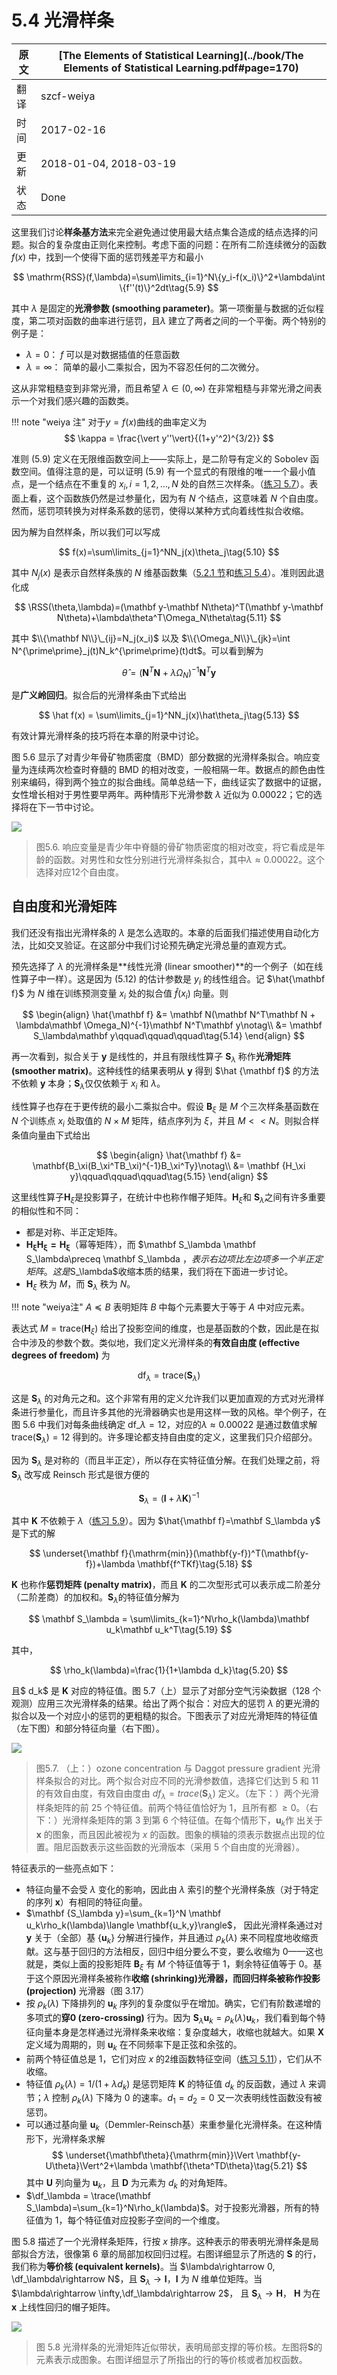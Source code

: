 # 5.4 光滑样条

| 原文   | [The Elements of Statistical Learning](../book/The Elements of Statistical Learning.pdf#page=170) |
| ---- | ---------------------------------------- |
| 翻译   | szcf-weiya                               |
| 时间   | 2017-02-16                               |
|更新|2018-01-04, 2018-03-19|
|状态|Done|

这里我们讨论**样条基方法**来完全避免通过使用最大结点集合造成的结点选择的问题。拟合的复杂度由正则化来控制。考虑下面的问题：在所有二阶连续微分的函数 $f(x)$ 中，找到一个使得下面的惩罚残差平方和最小

$$
\mathrm{RSS}(f,\lambda)=\sum\limits_{i=1}^N\{y_i-f(x_i)\}^2+\lambda\int \{f''(t)\}^2dt\tag{5.9}
$$

其中 $\lambda$ 是固定的**光滑参数 (smoothing parameter)**。第一项衡量与数据的近似程度，第二项对函数的曲率进行惩罚，且$\lambda$ 建立了两者之间的一个平衡。两个特别的例子是：

- $\lambda=0$： $f$ 可以是对数据插值的任意函数
- $\lambda=\infty$： 简单的最小二乘拟合，因为不容忍任何的二次微分。

这从非常粗糙变到非常光滑，而且希望 $\lambda\in(0,\infty)$ 在非常粗糙与非常光滑之间表示一个对我们感兴趣的函数类。

!!! note "weiya 注"
    对于$y=f(x)$曲线的曲率定义为
	  $$
	  \kappa = \frac{\vert y''\vert}{(1+y'^2)^{3/2}}
	  $$
	  <!--这里为什么只用二阶导？-->

准则 (5.9) 定义在无限维函数空间上——实际上，是二阶导有定义的 Sobolev 函数空间。值得注意的是，可以证明 (5.9) 有一个显式的有限维的唯一一个最小值点，是一个结点在不重复的 $x_i,i=1,2,\ldots,N$ 处的自然三次样条。（[练习 5.7](https://github.com/szcf-weiya/ESL-CN/issues/34)）。表面上看，这个函数族仍然是过参量化，因为有 $N$ 个结点，这意味着 $N$ 个自由度。然而，惩罚项转换为对样条系数的惩罚，使得以某种方式向着线性拟合收缩。

因为解为自然样条，所以我们可以写成

$$
f(x)=\sum\limits_{j=1}^NN_j(x)\theta_j\tag{5.10}
$$

其中 $N_j(x)$ 是表示自然样条族的 $N$ 维基函数集（[5.2.1 节](5.2-Piecewise-Polynomials-and-Splines/index.html#_2)和[练习 5.4](https://github.com/szcf-weiya/ESL-CN/issues/31)）。准则因此退化成

$$
\RSS(\theta,\lambda)=(\mathbf y-\mathbf N\theta)^T(\mathbf y-\mathbf N\theta)+\lambda\theta^T\Omega_N\theta\tag{5.11}
$$

其中 $\\{\mathbf N\\}\_{ij}=N_j(x_i)$ 以及 $\\{\Omega_N\\}\_{jk}=\int N^{\prime\prime}_j(t)N_k^{\prime\prime}(t)dt$。可以看到解为

$$
\hat\theta = (\mathbf N^T\mathbf N+\lambda\Omega_N)^{-1}\mathbf N^T\mathbf y\tag{5.12}
$$

是**广义岭回归**。拟合后的光滑样条由下式给出

$$
\hat f(x) = \sum\limits_{j=1}^NN_j(x)\hat\theta_j\tag{5.13}
$$

有效计算光滑样条的技巧将在本章的附录中讨论。

图 5.6 显示了对青少年骨矿物质密度（BMD）部分数据的光滑样条拟合。响应变量为连续两次检查时脊髓的 BMD 的相对改变，一般相隔一年。数据点的颜色由性别来编码，得到两个独立的拟合曲线。简单总结一下，曲线证实了数据中的证据，女性增长相对于男性要早两年。两种情形下光滑参数 $\lambda$ 近似为 $0.00022$；它的选择将在下一节中讨论。

![](../img/05/fig5.6.png)

> 图5.6. 响应变量是青少年中脊髓的骨矿物质密度的相对改变，将它看成是年龄的函数。对男性和女性分别进行光滑样条拟合，其中$\lambda\approx 0.00022$。这个选择对应12个自由度。

## 自由度和光滑矩阵

我们还没有指出光滑样条的 $\lambda$ 是怎么选取的。本章的后面我们描述使用自动化方法，比如交叉验证。在这部分中我们讨论预先确定光滑总量的直观方式。

预先选择了 $\lambda$ 的光滑样条是**线性光滑 (linear smoother)**的一个例子（如在线性算子中一样）。这是因为 (5.12) 的估计参数是 $y_i$ 的线性组合。记 $\hat{\mathbf f}$ 为 $N$ 维在训练预测变量 $x_i$ 处的拟合值 $\hat f(x_i)$ 向量。则

$$
\begin{align}
\hat{\mathbf f} &= \mathbf N(\mathbf N^T\mathbf N + \lambda\mathbf \Omega_N)^{-1}\mathbf N^T\mathbf y\notag\\
	            &= \mathbf S_\lambda\mathbf y\qquad\qquad\qquad\tag{5.14}
\end{align}
$$

再一次看到，拟合关于 $\mathbf y$ 是线性的，并且有限线性算子 $\mathbf S_\lambda$ 称作**光滑矩阵 (smoother matrix)**。这种线性的结果表明从 $\mathbf y$ 得到 $\hat {\mathbf f}$ 的方法不依赖 $\mathbf y$ 本身；$\mathbf S_\lambda$仅仅依赖于 $x_i$ 和 $\lambda$。

线性算子也存在于更传统的最小二乘拟合中。假设 $\mathbf B_\xi$ 是 $M$ 个三次样条基函数在 $N$ 个训练点 $x_i$ 处取值的 $N\times M$ 矩阵，结点序列为 $\xi$，并且 $M < < N$。则拟合样条值向量由下式给出

$$
\begin{align}
\hat{\mathbf f} &= \mathbf{B_\xi(B_\xi^TB_\xi)^{-1}B_\xi^Ty}\notag\\
&= \mathbf {H_\xi y}\qquad\qquad\qquad\tag{5.15}
\end{align}
$$

这里线性算子$\mathbf H_\xi$是投影算子，在统计中也称作帽子矩阵。$\mathbf H_\xi$和 $\mathbf S_\lambda$之间有许多重要的相似性和不同：

- 都是对称、半正定矩阵。
- $\mathbf{H_\xi H_\xi=H_\xi}$（幂等矩阵），而 $\mathbf S_\lambda \mathbf S_\lambda\preceq \mathbf S_\lambda $，表示右边项比左边项多一个半正定矩阵。这是$S_\lambda$收缩本质的结果，我们将在下面进一步讨论。
- $\mathbf H_\xi$ 秩为 $M$，而 $\mathbf S_\lambda$ 秩为 $N$。

!!! note "weiya注"
    $A\preceq B$ 表明矩阵 $B$ 中每个元素要大于等于 $A$ 中对应元素。

表达式 $M=\mathrm{trace}(\mathbf H_\xi)$ 给出了投影空间的维度，也是基函数的个数，因此是在拟合中涉及的参数个数。类似地，我们定义光滑样条的**有效自由度 (effective degrees of freedom)** 为

$$
\mathrm{df}_\lambda = \mathrm{trace}(\mathbf{S}_\lambda)\tag{5.16}
$$

这是 $\mathbf S_\lambda$ 的对角元之和。这个非常有用的定义允许我们以更加直观的方式对光滑样条进行参量化，而且许多其他的光滑器确实也是用这样一致的风格。举个例子，在图 5.6 中我们对每条曲线确定 $\mathrm{df}\_\lambda=12$，对应的$\lambda\approx 0.00022$ 是通过数值求解 $\mathrm{trace}(\mathbf S_\lambda)=12$ 得到的。许多理论都支持自由度的定义，这里我们只介绍部分。

因为 $\mathbf S_\lambda$ 是对称的（而且半正定），所以存在实特征值分解。在我们处理之前，将 $\mathbf S_\lambda$ 改写成 Reinsch 形式是很方便的

$$
\mathbf S_\lambda=(\mathbf I+\lambda \mathbf K)^{-1}\tag{5.17}
$$

其中 $\mathbf K$ 不依赖于 $\lambda$（[练习 5.9](https://github.com/szcf-weiya/ESL-CN/issues/35)）。因为 $\hat{\mathbf f}=\mathbf S_\lambda y$ 是下式的解

$$
\underset{\mathbf f}{\mathrm{min}}(\mathbf{y-f})^T(\mathbf{y-f})+\lambda \mathbf{f^TKf}\tag{5.18}
$$

$\mathbf K$ 也称作**惩罚矩阵 (penalty matrix)**，而且 $\mathbf K$ 的二次型形式可以表示成二阶差分（二阶差商）的加权和。$\mathbf S_\lambda$的特征值分解为

$$
\mathbf S_\lambda = \sum\limits_{k=1}^N\rho_k(\lambda)\mathbf u_k\mathbf u_k^T\tag{5.19}
$$

其中，

$$
\rho_k(\lambda)=\frac{1}{1+\lambda d_k}\tag{5.20}
$$

且$ d_k$ 是 $\mathbf K$ 对应的特征值。图 5.7（上）显示了对部分空气污染数据（128 个观测）应用三次光滑样条的结果。给出了两个拟合：对应大的惩罚 $\lambda$ 的更光滑的拟合以及一个对应小的惩罚的更粗糙的拟合。下图表示了对应光滑矩阵的特征值（左下图）和部分特征向量（右下图）。

![](../img/05/fig5.7.png)

> 图5.7. （上：）ozone concentration 与 Daggot pressure gradient 光滑样条拟合的对比。两个拟合对应不同的光滑参数值，选择它们达到 5 和 11 的有效自由度，有效自由度由 $df_\lambda =trace(\mathbf S_\lambda)$ 定义。（左下：）两个光滑样条矩阵的前 25 个特征值。前两个特征值恰好为 1，且所有都 $\ge 0$。（右下：）光滑样条矩阵的第 3 到第 6 个特征值。在每个情形下，$\mathbf u_k$作 出关于 $\mathbf x$ 的图象，而且因此被视为 $x$ 的函数。图象的横轴的须表示数据点出现的位置。阻尼函数表示这些函数的光滑版本（采用 5 个自由度的光滑器）。

特征表示的一些亮点如下：

- 特征向量不会受 $\lambda$ 变化的影响，因此由 $\lambda$ 索引的整个光滑样条族（对于特定的序列 $\mathbf x$）有相同的特征向量。
- $\mathbf {S_\lambda y}=\sum_{k=1}^N \mathbf u_k\rho_k(\lambda)\langle \mathbf{u_k,y}\rangle$， 因此光滑样条通过对 $\mathbf y$ 关于（全部）基 $\{\mathbf u_k\}$ 分解进行操作，并且通过 $\rho_k(\lambda)$ 来不同程度地收缩贡献。这与基于回归的方法相反，回归中组分要么不变，要么收缩为 0——这也就是，类似上面的投影矩阵 $\mathbf B_\xi$ 有 $M$ 个特征值等于 1，剩余特征值等于 0。基于这个原因光滑样条被称作**收缩 (shrinking)**光滑器，而回归样条被称作**投影 (projection)** 光滑器（图 3.17）
- 按 $\rho_k(\lambda)$ 下降排列的 $\mathbf u_k$ 序列的复杂度似乎在增加。确实，它们有阶数递增的多项式的**穿0 (zero-crossing)** 行为。因为 $\mathbf S_\lambda \mathbf u_k=\rho_k(\lambda)\mathbf u_k$，我们看到每个特征向量本身是怎样通过光滑样条来收缩：复杂度越大，收缩也就越大。如果 $\mathbf X$ 定义域为周期的，则 $\mathbf u_k$ 在不同频率下是正弦和余弦的。
- 前两个特征值总是 1，它们对应 $x$ 的2维函数特征空间（[练习 5.11](https://github.com/szcf-weiya/ESL-CN/issues/36)），它们从不收缩。
- 特征值 $\rho_k(\lambda)=1/(1+\lambda d_k)$ 是惩罚矩阵 $\mathbf K$ 的特征值 $d_k$ 的反函数，通过 $\lambda$ 来调节；$\lambda$ 控制 $\rho_k(\lambda)$ 下降为 0 的速率。$d_1=d_2=0$ 又一次表明线性函数没有被惩罚。
- 可以通过基向量 $\mathbf u_k$（Demmler-Reinsch基）来重参量化光滑样条。在这种情形下，光滑样条求解
$$
\underset{\mathbf\theta}{\mathrm{min}}\Vert \mathbf{y-U\theta}\Vert^2+\lambda \mathbf{\theta^TD\theta}\tag{5.21}
$$
其中 $\mathbf U$ 列向量为 $\mathbf u_k$，且 $\mathbf D$ 为元素为 $d_k$ 的对角矩阵。
- $\df_\lambda = \trace(\mathbf S_\lambda)=\sum_{k=1}^N\rho_k(\lambda)$。对于投影光滑器，所有的特征值为 1，每个特征值对应投影子空间的一个维度。

图 5.8 描述了一个光滑样条矩阵，行按 $x$ 排序。这种表示的带表明光滑样条是局部拟合方法，很像第 6 章的局部加权回归过程。右图详细显示了所选的 $\mathbf S$ 的行，我们称为**等价核 (equivalent kernels)**。当 $\lambda\rightarrow 0, \df_\lambda\rightarrow N$，且 $\mathbf S_\lambda\rightarrow \mathbf I$，$\mathbf I$ 为 $N$ 维单位矩阵。当$\lambda\rightarrow \infty,\df_\lambda\rightarrow 2$， 且 $\mathbf S_\lambda\rightarrow \mathbf H$， $\mathbf H$ 为在 $\mathbf x$ 上线性回归的帽子矩阵。

![](../img/05/fig5.8.png)

> 图 5.8 光滑样条的光滑矩阵近似带状，表明局部支撑的等价核。左图将$\mathbf S$的元素表示成图象。右图详细显示了所指出的行的等价核或者加权函数。
